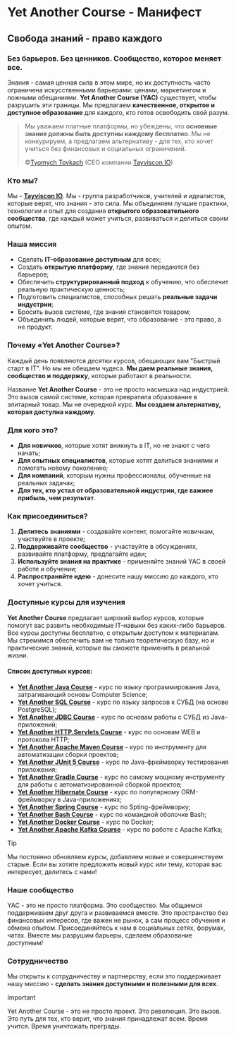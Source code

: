 # Yet Another Course - Манифест
## Свобода знаний - право каждого
### Без барьеров. Без ценников. Сообщество, которое меняет все.
Знания - самая ценная сила в этом мире, но их доступность часто ограничена искусственными барьерами:
ценами, маркетингом и ложными обещаниями. **Yet Another Course (YAC)** существует, чтобы разрушить эти границы.
Мы предлагаем **качественное, открытое и доступное образование** для каждого, кто готов освободить свой разум. 

> Мы уважаем платные платформы, но убеждены, что **основные знания должны быть доступны каждому бесплатно**.
> Мы не конкурируем, а предлагаем альтернативу - для тех, кто хочет учиться без финансовых и социальных ограничений.
>
> ©[Tyomych Tovkach](https://github.com/tyomych-tovkach) (CEO компании [Tayviscon IO](https://github.com/tayviscon-io))

### Кто мы?
Мы - **[Tayviscon IO](https://github.com/tayviscon-io)**. Мы - группа разработчиков, учителей и идеалистов,
которые верят, что знания - это сила. Мы объединяем лучшие практики, технологии и опыт для создания
**открытого образовательного сообщества**, где каждый может учиться, развиваться и делиться своим опытом.

### Наша миссия
* Сделать **IT-образование доступным** для всех;
* Создать **открытую платформу**, где знания передаются без барьеров;
* Обеспечить **структурированный подход** к обучению, что обеспечит реальную практическую ценность;
* Подготовить специалистов, способных решать **реальные задачи индустрии**;
* Бросить вызов системе, где знания становятся товаром;
* Объединить людей, которые верят, что образование - это право, а не продукт.

### Почему «Yet Another Course»?

Каждый день появляются десятки курсов, обещающих вам "Быстрый старт в IT". Но мы не обещаем чудеса.
**Мы даем реальные знания, сообщество и поддержку**, которые работают в реальности.

Название **Yet Another Course** - это не просто насмешка над индустрией.
Это вызов самой системе, которая превратила образование в элитарный товар. Мы не очередной курс.
**Мы создаем альтернативу, которая доступна каждому.**

### Для кого это?
* **Для новичков**, которые хотят вникнуть в IT, но не знают с чего начать;
* **Для опытных специалистов**, которые хотят делиться знаниями и помогать новому поколению;
* **Для компаний**, которым нужны профессионалы, обученные на реальных задачах;
* **Для тех, кто устал от образовательной индустрии, где важнее прибыль, чем результат**.

### Как присоединиться?
1. **Делитесь знаниями** - создавайте контент, помогайте новичкам, участвуйте в проекте;
2. **Поддерживайте сообщество** - участвуйте в обсуждениях, развивайте платформу, предлагайте идеи;
3. **Используйте знания на практике** - применяйте знаний YAC в своей работе и обучении;
4. **Распространяйте идею** - донесите нашу миссию до каждого, кто хочет учиться.

### Доступные курсы для изучения
**Yet Another Course** предлагает широкий выбор курсов, которые помогут вас развить необходимые IT-навыки
без каких-либо барьеров. Все курсы доступны бесплатно, с открытым доступом к материалам.
Мы стремимся обеспечить вам не только теоретическую базу, но и практические знаний,
которые вы сможете применить в реальной жизни.

#### Список доступных курсов:
* **[Yet Another Java Course](https://github.com/tayviscon-io/yet-another-java-course)** - курс по языку программирования Java, затрагивающий основы Computer Science;
* **[Yet Another SQL Course](https://github.com/tayviscon-io/yet-another-sql-course)** - курс по языку запросов к СУБД (на основе PostgreSQL);
* **[Yet Another JDBC Course](https://github.com/tayviscon-io/yet-another-jdbc-course)** - курс по основам работы с СУБД из Java-приложений;
* **[Yet Another HTTP.Servlets Course](https://github.com/tayviscon-io/yet-another-http-servlets-course)** - курс по основам WEB и протокола HTTP;
* **[Yet Another Apache Maven Course](https://github.com/tayviscon-io/yet-another-apache-maven-course)** - курс по инструменту для автоматизации сборки проектов;
* **[Yet Another JUnit 5 Course](https://github.com/tayviscon-io/yet-another-junit-5-course)** - курс по Java-фреймворку тестирования приложения;
* **[Yet Another Gradle Course](https://github.com/tayviscon-io/yet-another-gradle-course)** - курс по самому мощному инструменту для работы с автоматизированной сборкой проектов;
* **[Yet Another Hibernate Course](https://github.com/tayviscon-io/yet-another-hibernate-course)** - курс по популярному ORM-фреймворку в Java-приложениях;
* **[Yet Another Spring Course](https://github.com/tayviscon-io/yet-another-spring-course)** - курс по Spting-фреймворку;
* **[Yet Another Bash Course](https://github.com/tayviscon-io/yet-another-bash-course)** - курс по командной оболочке Bash;
* **[Yet Another Docker Course](https://github.com/tayviscon-io/yet-another-docker-course)** - курс по Docker;
* **[Yet Another Apache Kafka Course](https://github.com/tayviscon-io/yet-another-apache-kafka-course)** - курс по работе с Apache Kafka;

> [!TIP]
> Мы постоянно обновляем курсы, добавляем новые и совершенствуем старые.
> Если вы хотите предложить новый курс или тему, которая вас интересует, делитесь с нами! 

### Наше сообщество
YAC - это не просто платформа. Это сообщество. Мы общаемся поддерживаем друг друга и развиваемся вместе.
Это пространство без финансовых интересов, где важен не рынок, а сам процесс обучения и обмена опытом.
Присоединяйтесь к нам в социальных сетях, форумах, чатах. Вместе мы разрушим барьеры, сделаем образование доступным!

### Сотрудничество
Мы открыты к сотрудничеству и партнерству,
если это поддерживает нашу миссию - **сделать знания доступными и полезными для всех**.

> [!IMPORTANT]
> Yet Another Course - это не просто проект. Это революция. Это вызов. Это путь для тех, кто верит,
> что знания принадлежат всем. Время учится. Время уничтожать преграды. 